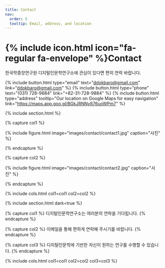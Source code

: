 ```yaml
---
title: Contact
nav:
  order: 5
  tooltip: Email, address, and location
---
```


# {% include icon.html icon="fa-regular fa-envelope" %}Contact

한국학중앙연구원 디지털인문학연구소에 관심이 있다면 편히 연락 바랍니다.

{%
  include button.html
  type="email"
  text="ddokbaro@gmail.com"
  link="ddokbaro@gmail.com"
%}
{%
  include button.html
  type="phone"
  text="(031) 728-9884"
  link="+82-31-728-9884"
%}
{%
  include button.html
  type="address"
  tooltip="Our location on Google Maps for easy navigation"
  link="https://maps.app.goo.gl/BGkJRNNy876uoWPm7"
%}

{% include section.html %}

{% capture col1 %}

{%
  include figure.html
  image="images/contact/contact1.jpg"
  caption="사진"
%}

{% endcapture %}

{% capture col2 %}

{%
  include figure.html
  image="images/contact/contact2.jpg"
  caption="사진"
%}

{% endcapture %}

{% include cols.html col1=col1 col2=col2 %}

{% include section.html dark=true %}

{% capture col1 %}
디지털인문학연구소는 여러분의 연락을 기다립니다.
{% endcapture %}

{% capture col2 %}
이메일을 통해 편하게 연락해 주시기를 바랍니다.
{% endcapture %}

{% capture col3 %}
디지털인문학에 기반한 자신이 원하는 연구를 수행할 수 있습니다.
{% endcapture %}

{% include cols.html col1=col1 col2=col2 col3=col3 %}
